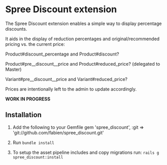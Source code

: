 # Spree Discount extension

The Spree Discount extension enables a simple way to display percentage discounts.

It aids in the display of reduction percentages and original/recommended pricing vs. the current price:

Product#discount_percentage and Product#discount?

Product#pre__discount__price and Product#reduced_price? (delegated to Master)

Variant#pre__discount__price and Variant#reduced_price?

Prices are intentionally left to the admin to update accordingly.

**WORK IN PROGRESS**

## Installation

1. Add the following to your Gemfile
  gem 'spree\_discount', :git => 'git://github.com/fabien/spree_discount.git'

2. Run `bundle install`

3. To setup the asset pipeline includes and copy migrations run: `rails g spree_discount:install`

